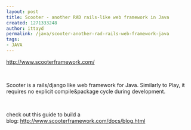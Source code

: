 ```yaml
---
layout: post
title: Scooter - another RAD rails-like web framework in Java
created: 1271333248
author: ittayd
permalink: /java/scooter-another-rad-rails-web-framework-java
tags:
- JAVA
---
```

<p><a href="http://www.scooterframework.com/">http://www.scooterframework.com/</a></p>
<p>&nbsp;</p>
<p>Scooter is a rails/django like web framework for Java. Similarly to Play, it requires no explicit compile&amp;package cycle&nbsp;during development.</p>
<p>&nbsp;</p>
<p>check out this guide to build a blog:&nbsp;<a href="http://www.scooterframework.com/docs/blog.html">http://www.scooterframework.com/docs/blog.html</a></p>
